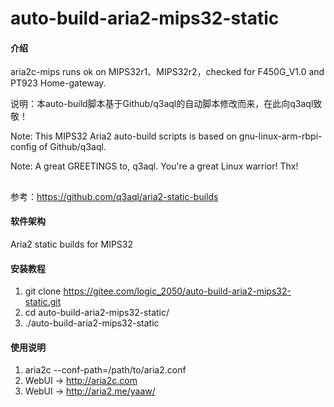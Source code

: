 # auto-build-aria2-mips32-static

#### 介绍
aria2c-mips runs ok on MIPS32r1、MIPS32r2，checked for F450G_V1.0 and PT923 Home-gateway.

说明：本auto-build脚本基于Github/q3aql的自动脚本修改而来，在此向q3aql致敬！

Note: This MIPS32 Aria2 auto-build scripts is based on gnu-linux-arm-rbpi-config of Github/q3aql.

Note: A great GREETINGS to, q3aql. You're a great Linux warrior! Thx!
##
参考：https://github.com/q3aql/aria2-static-builds

#### 软件架构
Aria2 static builds for MIPS32


#### 安装教程

1.  git clone https://gitee.com/logic_2050/auto-build-aria2-mips32-static.git
2.  cd auto-build-aria2-mips32-static/
3.  ./auto-build-aria2-mips32-static

#### 使用说明

1.  aria2c --conf-path=/path/to/aria2.conf
2.  WebUI -> http://aria2c.com
3.  WebUI -> http://aria2.me/yaaw/


